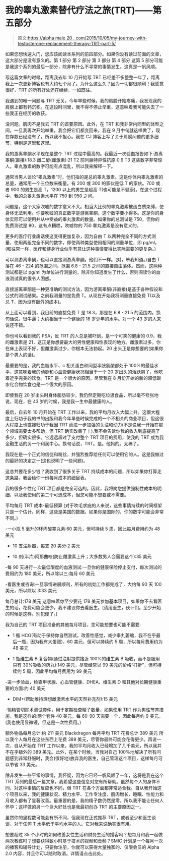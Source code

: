 # 我的睾丸激素替代疗法之旅(TRT)——第五部分

> 原文:[https://alpha male 20 . com/2015/10/05/my-journey-with-testosterone-replacement-therapy-TRT-part-5/](https://alphamale20.com/2015/10/05/my-journey-with-testosterone-replacement-therapy-trt-part-5/)

如果您想快速入门，您应该阅读本系列的前四部分。如果你没有读过前面的文章，这大部分是没有意义的。第 1 部分
第 2 部分
第 3 部分
第 4 部分
这第 5 部分可能是我这个系列的最后一部分，除非有什么不寻常的事情发生。这真是一帆风顺。

写这篇文章的时候，距离我去年 10 月开始写 TRT 已经差不多整整一年了，距离我上一次更新博客也有大约七个月了。为什么这么久？因为一切都很顺利！我感觉很好，TRT 的所有好处还在继续，一如既往。

我遇到的唯一问题与 TRT 无关。今年早些时候，我的肩膀开始疼痛，我发现我的肩膀上都有钙沉积。在这段时间里，我不得不停止举重，这意味着我可能失去了一些我正在经历的收获。

没问题。肌肉不是我去 TRT 的首要原因。此外，在 TRT 和我非常内同型的体型之间，一旦我再次开始举重，我会把它们都变回来，我在 9 月中旬就这样做了，现在存款已经没有了，所以我不担心。我在 CJ 博客上写了关于肩膀问题的更多细节，特别是这里和这里。

我的游离睾酮水平现在是整个 TRT 过程中最高的。我最近一次验血报告如下:游离睾酮(直接):18.3 雌二醇(雌激素):21 T2 前列腺特异性抗原:0.9 T3 这些数字非常惊人。睾丸激素的数字可能有点混乱，所以我来解释一下。

通常当男人谈论“睾丸激素”时，他们指的是总的睾丸激素。这是你体内睾丸激素的总量，通常用一个三位数来衡量。有 200 或 300 的家伙是低 T 的家伙。700 或者 900 的男生是高 T，1200 以上的男生是超高 T(也可能是不健康)。在这个过程中，我的总睾丸激素水平在 750 到 950 之间。

问题是，这个大家吹嘘的数字意义不大。相当大比例的睾丸激素被蛋白质束缚，使身体无法利用。你要吹嘘的真正数字是游离睾酮，这个数字要小得多。这是你的身体实际可以使用并从中受益的睾丸激素的数量。如果你的总测试是 750，但你的免费测试是 80，这有点糟糕，吹嘘你的 750 睾丸激素是没有意义的。

更多的医疗行业废话使这变得更加复杂，因为自由 T 以两种完全不同的方式测量，使用两组完全不同的数字，即使两种类型使用相同的测量单位，即 pg/ml。(和往常一样，医疗和健身行业似乎有意让这种事情变得比实际需要的更复杂。)

可以测游离睾酮，也可以直接测游离睾酮。他们不一样。(对，笨我知道。)自由 T 落在 46 - 224 的范围之间。范围 6.8 - 21.5 之间的直接自由落体。然而，这两种测试都是以 pg/ml 为单位进行测量的，除非你知道发生了什么，否则阅读你的血液测试真的很令人困惑。

直接游离睾酮是一种更准确的测试方法，因为游离睾酮(非直接)是基于各种假设和公式的测试结果。之前我测量的是免费 T。从现在开始我将测量直接免费 T(以及总 T，因为没有额外的成本)。

从上面可以看到，我目前的直接免费 T 是 18.3，那是在 6.8 - 21.5 的范围内。换句话说，很牛逼；大约相当于一个健康的 18 岁少年的水平。对一个 43 岁的人来说还不错。

你也可以看到我的 PSA，反 TRT 的人总是被吓到，是一个可笑的健康的 0.9，我的雌激素是 21，这正是你想要最大的男性健康和性表现的地方。雌激素过多，你在床上表现不好，但雌激素过少，你根本无法勃起。20 出头正是你想要的(如果你是个男人的话)。

最重要的是，我的血脂水平、c 相关蛋白和同型半胱氨酸都处于 100%的最佳水平，这意味着我的动脉和心血管健康状况相当于一个 20 岁出头的活跃男子，他吃着近乎完美的饮食。TRT 是一个很大的原因，尽管我在 8 月份开始的新的超低碳水化合物饮食也是一个很大的原因。

即使我在 20 岁出头时身体脂肪较少，我仍然定期吃垃圾食品，所以毫不夸张地说，现在，在 43 岁的时候，我是我一生中最健康的人。

最后，自去年 10 月开始在 TRT 工作以来，我的平均月收入大幅上升。这很大程度上归功于我的书的出版和我今年早些时候完成的一个不相关的商业项目，但这很大程度上也直接归功于我因 TRT 而进一步加强的关注和动力(不是说我一开始在那个领域需要太多帮助，但 TRT 确实改善了！).我不会告诉你我的收入到底提高了多少，但确实很多。它远远超过了支付整个 TRT 项目的费用，使我的 TRT 成为我金融生活的另一个利润中心。换句话说，TRT。是。他妈的。太棒了。

我现在是一个正式的信徒和粉丝，并强烈推荐给任何可以使用它的人。这是我做过的最好的决定之一(这也说明了一些问题)。

这总共要花多少钱？我收到了很多关于 TRT 持续成本的问题，所以如果你打算走这条路，我会给你一份每月成本的细目表。

我的很多个性化 TRT 项目都是完全可选的。因此，我将向您提供强制性成本的明细，以及我使用的第二个可选成本，但您可能不想要或不需要。

平均每月 TRT 成本-最低预算
(对于吹毛求疵的人来说，这些事情持续的时间框架只是一个估计。同样，这些是美国的数据。如果你是国际的，你的数字可能会非常不同。)

-一小瓶 5 毫升的环丙酸睾丸素:60 美元，但可持续 5 周，因此每月费用约为 48 美元

- 10 支注射器，每支 20 美分:2 美元

- 10 剂(半片)阿那曲唑(防止雌激素上升；大多数男人会需要这个):35 美元

-每 90 天进行一次最低限度的血液测试:一旦你的健康保险停止支付，每次测试的费用约为 180 美元，所以除以三:每月 60 美元

-看医生或咨询:一旦事情进展顺利，所有的初始工作都完成了，大约每 90 天 100 美元，所以除以 3:33 美元

每月总计:178 美元
这意味着你至少要花 178 美元参加基本项目，如果你不去看医生的话，花费可能会更少，我不建议你去看医生。(请用医生，伙计们。至少开始的时候是这样。别犯傻了。)

我为自己的 TRT 项目准备的其他每月项目，您可能想要也可能不需要:

- 1 瓶 HCG(有助于保持你自然测试，改善性感觉，减少睾丸萎缩，我不在乎最后一瓶，因为我有大蛋蛋)，60 美元，但可以持续约 5 周，所以每月费用约为 48 美元

- 1 瓶维生素 B 复合物(通过注射提供接近 100%的维生素 B 吸收，而不是服用只有 30%吸收的药丸):149 美元，尽管经常以 99 美元的价格“打折”，但可持续约 5 周，因此平均每月费用为 99 美元

-进一步验血，检查甲状腺、心血管健康、DHEA、维生素 D 和其他对长期健康重要的方面:约 40 美元

- DIM+(帮助维持理想雌激素水平的天然补充剂):15 美元

-输精管切除术测试套件，用于定期检查精子数量，如果使用 TRT 作为男性节育措施，我是这样的:两个套件 40 美元，每 60-90 天需要一个，因此每月约 9 美元。(我也使用显微镜，但这是一次性费用。)

额外物品每月总计:约 211 美元
Blackdragon 每月平均 TRT 花费总计:389 美元
所以我个人每月在这些东西上花费 389 美元，尽管你最终可能会花得更少。再说一次，自从开始在 TRT 工作以来，我的平均月收入已经增加了几千美元，所以我并不在乎额外的 389 美元。此外，在某个时候，当我对自己 100%地解决了所有问题感到非常舒服时，我会(很好地)放弃我的医生，自己管理这个项目，这样每月可以节省 33 美元。

除非发生一些平常的事情，我怀疑，因为它已经一帆风顺了一年，这将是我在这个 TRT 系列的最后一篇文章。我希望这些信息对您有所帮助。虽然每个人的身体不同，对这种事情的反应也不同，但 TRT 在各个方面都非常适合我。自从我开始这个项目以来，我的健康状况、精力水平、工作专注度、肌肉增长、睡眠、性能力和月收入都有了显著改善。最重要的是，我的精子数仍然是零，所以我不能让任何人怀孕；这样做的另一个巨大好处也是我最初创办 TRT 的主要原因之一。

虽然你的里程数可能会有所不同，但我现在正式推荐 TRT，或者至少和医生谈谈，对于任何 T 水平低于平均水平的人。它对我来说确实很有用。

想要超过 35 个小时的如何改善女性生活和财务生活的播客吗？想每月和我一起做两次教练吗？想要获得数小时基于技术的视频和音频？SMIC 计划是一个每月一次的播客和辅导计划，只要你注册，你就可以获得大量独家的、仅限会员的 Alpha 2.0 内容，并且你可以随时取消。详情请点击此处。